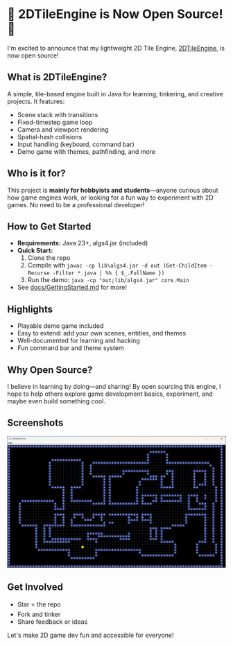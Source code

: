 # 🎉 2DTileEngine is Now Open Source! 🚀

I'm excited to announce that my lightweight 2D Tile Engine, [2DTileEngine](https://github.com/ZihaoFU245/2DTileEngine), is now open source!

## What is 2DTileEngine?
A simple, tile-based engine built in Java for learning, tinkering, and creative projects. It features:
- Scene stack with transitions
- Fixed-timestep game loop
- Camera and viewport rendering
- Spatial-hash collisions
- Input handling (keyboard, command bar)
- Demo game with themes, pathfinding, and more

## Who is it for?
This project is **mainly for hobbyists and students**—anyone curious about how game engines work, or looking for a fun way to experiment with 2D games. No need to be a professional developer!

## How to Get Started
- **Requirements:** Java 23+, algs4.jar (included)
- **Quick Start:**
  1. Clone the repo
  2. Compile with `javac -cp lib\algs4.jar -d out (Get-ChildItem -Recurse -Filter *.java | %% { $_.FullName })`
  3. Run the demo: `java -cp "out;lib/algs4.jar" core.Main`
- See [docs/GettingStarted.md](https://github.com/ZihaoFU245/2DTileEngine/blob/master/docs/GettingStarted.md) for more!

## Highlights
- Playable demo game included
- Easy to extend: add your own scenes, entities, and themes
- Well-documented for learning and hacking
- Fun command bar and theme system

## Why Open Source?
I believe in learning by doing—and sharing! By open sourcing this engine, I hope to help others explore game development basics, experiment, and maybe even build something cool.

## Screenshots
![Demo Screenshot](../assets/images/java-Game-imgs/2.png)

## Get Involved
- Star ⭐ the repo
- Fork and tinker
- Share feedback or ideas

Let's make 2D game dev fun and accessible for everyone!
